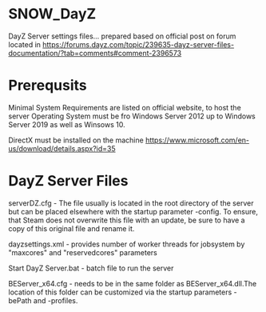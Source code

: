 # SNOW_DayZ

DayZ Server settings files... prepared based on official post on forum located in https://forums.dayz.com/topic/239635-dayz-server-files-documentation/?tab=comments#comment-2396573

# Prerequsits

Minimal System Requirements are listed on official website, to host the server Operating System must be fro Windows Server 2012 up to Windows Server 2019 as well as Winsows 10.

DirectX must be installed on the machine https://www.microsoft.com/en-us/download/details.aspx?id=35

# DayZ Server Files

serverDZ.cfg - The file usually is located in the root directory of the server but can be placed elsewhere with the startup parameter -config. To ensure, that Steam does not overwrite this file with an update, be sure to have a copy of this original file and rename it.

dayzsettings.xml - provides number of worker threads for jobsystem by "maxcores" and "reservedcores" parameters

Start DayZ Server.bat - batch file to run the server

BEServer_x64.cfg - needs to be in the same folder as BEServer_x64.dll.The location of this folder can be customized via the startup parameters -bePath and -profiles.
